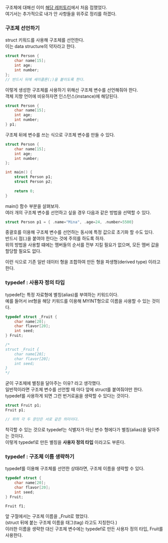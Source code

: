<p>
구조체에 대해선 이미 <a href="https://github.com/TaekGeunLee/study_CS/tree/master/S1/11">해당 레퍼토리</a>에서 처음 접했었다.<br />
여기서는 추가적으로 내가 안 사항들을 위주로 정리를 하겠다.
</p>

### 구조체 선언하기

<p>
struct 키워드를 사용해 구조체를 선언한다.<br />
이는 data structure의 약자라고 한다.
</p>

```c
struct Person {
    char name[15];
    int age;
    int number;
};
// 반드시 뒤에 세미콜론(;)을 붙이도록 한다.
```

<p>
이렇게 생성한 구조체를 사용하기 위해선 구조체 변수를 선언해줘야 한다.<br />
객체 지향 언어에 비유하자면 인스턴스(instance)에 해당된다.
</p>

```c
struct Person {
    char name[15];
    int age;
    int number;
} p1;
```

<p>구조체 뒤에 변수를 쓰는 식으로 구조체 변수를 만들 수 있다.</p>

```c
struct Person {
    char name[15];
    int age;
    int number;
};

int main() {
    struct Person p1;
    struct Person p2;
    
    return 0;
}
```
<p>
main() 함수 부분을 살펴보자.<br />
여러 개의 구조체 변수를 선언하고 싶을 경우 다음과 같은 방법을 선택할 수 있다.
</p>

```c
struct Person p1 = { .name="Mina", .age=24, .number=5500}
```
<p>
중괄호를 이용해 구조체 변수를 선언하는 동시에 특정 값으로 초기화 할 수도 있다.<br />
반드시 점(.)을 붙여야 한다는 것에 주의를 하도록 하자.<br />
위의 방법을 사용할 떄에는 멤버들의 순서를 전부 지킬 필요가 없으며, 
모든 멤버 값을 할당할 필요도 없다.
</p>

<p>이런 식으로 기존 일반 데이터 형을 조합하여 만든 형을 파생형(derived type) 이라고 한다.</p>

### typedef : 사용자 정의 타입

<p>
typedef는 특정 자료형에 별칭(alias)를 부여하는 키워드이다.<br />
예를 들어서 int형을 해당 키워드를 이용해 MYINT형으로 이름을 사용할 수 있는 것이다.
</p>

```c
typedef struct _Fruit {
    char name[20];
    char flavor[20];
    int seed;
} Fruit;

/*
struct _Fruit {
    char name[20];
    char flavor[20];
    int seed;
}
*/
```

<p>
굳이 구조체에 별칭을 달아주는 이유? 라고 생각했다.<br />
일반적이라면 구조체 변수를 선언할 때 마다 앞에 struct를 붙여줘야만 한다.<br />
typedef를 사용하게 되면 그런 번거로움을 생략할 수 있다는 것이다. 
</p>

```c
struct Fruit p1;
Fruit p1;

// 위의 각 두 문단은 서로 같은 의미이다.
```

<p>
착각할 수 있는 것으로 typedef는 식별자가 아닌 변수 형에다가 별칭(alias)을 달아주는 것이다.<br />
이렇게 typedef로 만든 별칭을 <b>사용자 정의 타입</b> 이라고도 부른다.
</p>

### typedef : 구조체 이름 생략하기

<p>typedef를 이용해 구조체를 선언한 상태라면, 구조체 이름을 생략할 수 있다.</p>

```c
typedef struct {
    char name[20];
    char flavor[20];
    int seed;
} Fruit;

Fruit f1;
```

<p>
앞 구절에서는 구조체 이름을 _Fruit로 했었다.<br />
(struct 뒤에 붙는 구조체 이름을 태그(tag) 라고도 지칭한다.)<br />
이러한 이름을 생략한 대신 구조체 변수에는 typedef로 만든 사용자 정의 타입, Fruit를 사용한다.
</p>